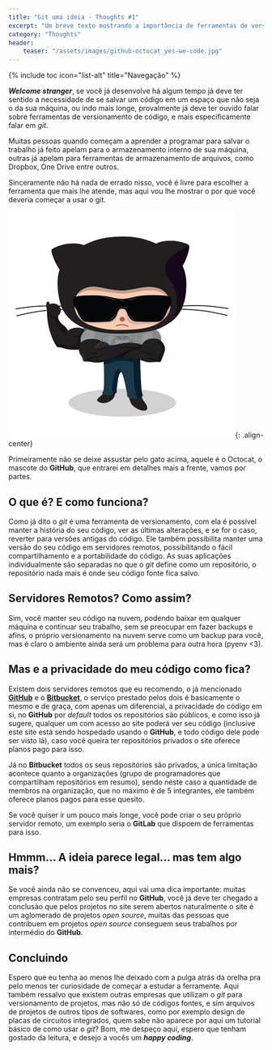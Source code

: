 ```yaml
---
title: "Git uma ideia - Thoughts #1"
excerpt: "Um breve texto mostrando a importância de ferramentas de versionamento de código, em específico o git."
category: "Thoughts"
header:
    teaser: "/assets/images/github-octocat_yes-we-code.jpg"
---
```


{% include toc icon="list-alt" title="Navegação" %}

**_Welcome stranger_**, se você já desenvolve há algum tempo já deve ter
sentido a necessidade de se salvar um código em um espaço que não seja o
da sua máquina, ou indo mais longe, provalmente já deve ter ouvido falar
sobre ferramentas de versionamento de código, e mais especificamente falar
em _git_.

Muitas pessoas quando começam a aprender a programar para salvar o trabalho
já feito apelam para o armazenamento interno de sua máquina, outras já apelam
para ferramentas de armazenamento de arquivos, como Dropbox, One Drive entre
outros.

Sinceramente não há nada de errado nisso, você é livre para escolher a
ferramenta que mais lhe atende, mas aqui vou lhe mostrar o por que você
deveria começar a usar o git.

![Octocat Bombado](/assets/images/steroidtocat.png "Octocat Bombado"){: .align-center}

Primeiramente não se deixe assustar pelo gato acima, aquele é o Octocat, o
mascote do **GitHub**, que entrarei em detalhes mais a frente, vamos por partes.

O que é? E como funciona?
-------------------------

Como já dito o _git_ é uma ferramenta de versionamento, com ela é possível manter a história
do seu código, ver as últimas alterações, e se for o caso, reverter para versões antigas
do código. Ele também possibilita manter uma versão do seu código em servidores remotos, possibilitando
o fácil compartilhamento e a portabilidade do código. As suas aplicações individualmente são separadas
no que o _git_ define como um repositório, o repositório nada mais é onde seu código fonte fica salvo.

Servidores Remotos? Como assim?
-------------------------------

Sim, você manter seu código na nuvem, podendo baixar em qualquer máquina e continuar seu trabalho, sem se
preocupar em fazer backups e afins, o próprio versionamento na nuvem serve como um backup para você,
mas é claro o ambiente ainda será um problema para outra hora (pyenv <3).

Mas e a privacidade do meu código como fica?
--------------------------------------------

Existem dois servidores remotos que eu recomendo, o já mencionado [**GitHub**](https://github.com)
e o [**Bitbucket**](https://bitbucket.com), o serviço prestado pelos dois é basicamente o mesmo e de
graça, com apenas um diferencial, a privacidade do código em si, no **GitHub** por _default_ todos os
repositórios são públicos, e como isso já sugere, qualquer um com acesso ao site poderá ver seu código
(inclusive este site está sendo hospedado usando o **GitHub**, e todo código dele pode ser visto lá),
caso você queira ter repositórios privados o site oferece planos pago para isso.

Já no **Bitbucket** todos os seus repositórios são privados, a única limitação acontece quanto a organizações
(grupo de programadores que compartilham repositórios em resumo), sendo neste caso a quantidade de membros
na organização, que no máximo é de 5 integrantes, ele também oferece planos pagos para esse quesito.

Se você quiser ir um pouco mais longe, você pode criar o seu próprio servidor remoto, um exemplo seria o
**GitLab** que dispoem de ferramentas para isso.

Hmmm... A ideia parece legal... mas tem algo mais?
--------------------------------------------------

Se você ainda não se convenceu, aqui vai uma dica importante: muitas empresas contratam pelo seu perfil no
**GitHub**, você já deve ter chegado a conclusão que pelos projetos no site serem abertos naturalmente o site é
um aglomerado de projetos _open source_, muitas das pessoas que contribuem em projetos _open source_ conseguem
seus trabalhos por intermédio do **GitHub**.

Concluindo
----------

Espero que eu tenha ao menos lhe deixado com a pulga atrás da orelha pra pelo menos ter curiosidade
de começar a estudar a ferramente. Aqui também ressalvo que existem outras empresas que utilizam o _git_
para versionamento de projetos, mas não só de códigos fontes, e sim arquivos de projetos de outros tipos
de softwares, como por exemplo design de placas de circuitos integrados, quem sabe não aparece por aqui
um tutorial básico de como usar o _git_? Bom, me despeço aqui, espero que tenham gostado da leitura,
e desejo a vocês um **_happy coding_**.




